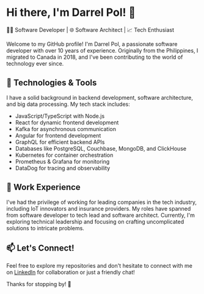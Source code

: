 # Hi there, I'm Darrel Pol! 👋

👨‍💻 Software Developer | 🌐 Software Architect | 📈 Tech Enthusiast

Welcome to my GitHub profile! I'm Darrel Pol, a passionate software developer with over 10 years of experience. Originally from the Philippines, I migrated to Canada in 2018, and I've been contributing to the world of technology ever since.

## 🔧 Technologies & Tools

I have a solid background in backend development, software architecture, and big data processing. My tech stack includes:

- JavaScript/TypeScript with Node.js
- React for dynamic frontend development
- Kafka for asynchronous communication
- Angular for frontend development
- GraphQL for efficient backend APIs
- Databases like PostgreSQL, Couchbase, MongoDB, and ClickHouse
- Kubernetes for container orchestration
- Prometheus & Grafana for monitoring
- DataDog for tracing and observability

## 🏢 Work Experience

I've had the privilege of working for leading companies in the tech industry, including IoT innovators and insurance providers. My roles have spanned from software developer to tech lead and software architect. Currently, I'm exploring technical leadership and focusing on crafting uncomplicated solutions to intricate problems.

## 📫 Let's Connect!

Feel free to explore my repositories and don't hesitate to connect with me on [LinkedIn](YOUR_LINKEDIN_PROFILE_URL) for collaboration or just a friendly chat!

Thanks for stopping by! 🚀
